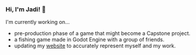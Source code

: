 ### Hi, I'm Jadi! 👋
I'm currently working on...
- pre-production phase of a game that might become a Capstone project.
- a fishing game made in Godot Engine with a group of friends.
- updating my [website](https://jadi.codes/) to accurately represent myself and my work.

<!--
**jadimiller/jadimiller** is a ✨ _special_ ✨ repository because its `README.md` (this file) appears on your GitHub profile.

Here are some ideas to get you started:

- 🔭 I’m currently working on ...
- 🌱 I’m currently learning ...
- 👯 I’m looking to collaborate on ...
- 🤔 I’m looking for help with ...
- 💬 Ask me about ...
- 📫 How to reach me: ...
- 😄 Pronouns: ...
- ⚡ Fun fact: ...
-->
